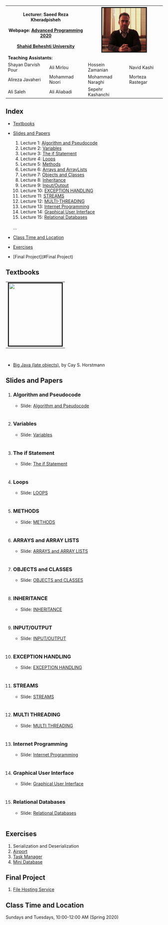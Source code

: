 
<table>
  <tr>
    <th colspan="2">
      <span style="font-weight:bold">Lecturer: </span>
      <span>Saeed Reza Kheradpisheh</span>
      <br><br>
      <span style="font-weight:bold">Webpage:</span> 
      <a href="https://srkh.github.io/AP-CS-SBU/">Advanced Programming 2020</a> 
      <br><br>
      <a href="http://en.sbu.ac.ir/">Shahid Beheshti University</a>
    </th>
    <th colspan="2"><img src="./images/SRKH.jpg" alt="" border='3' height='140' width='140'/></th>
  </tr>
  <tr>
    <td colspan="4"><span style="font-weight:bold">Teaching Assistants:</span></td>
  </tr>
  <tr>
    <td>Shayan Darvish Pour</td>
    <td>Ali Mirlou</td>
    <td>Hossein Zamanian</td>
    <td>Navid Kashi</td>
  </tr>
  <tr>
    <td>Alireza Javaheri</td>
    <td>Mohammad Noori</td>
    <td>Mohammad Naraghi</td>
    <td>Morteza Rastegar</td>
  </tr>
   <tr>
   <td>Ali Saleh</td>
    <td>Ali Aliabadi</td>
    <td>Sepehr Kashanchi</td>
  </tr>
</table>

## Index
- [Textbooks](#textbooks)
- [Slides and Papers](#Slides-and-Papers)
  1. Lecture 1: [Algorithm and  Pseudocode](#Algorithm-and-Pseudocode)
  2. Lecture 2: [Variables](#variables)
  3. Lecture 3: [The if Statement](#The-if-Statement)
  4. Lecture 4: [Loops](#loops)
  5. Lecture 5: [Methods](#METHODS)
  6. Lecture 6: [Arrays and ArrayLists](#ARRAYS-and-ARRAY-LISTS)
  7. Lecture 7: [Objects and Classes](#OBJECTS-and-CLASSES)
  8. Lecture 8: [Inheritance](#INHERITANCE)
  9. Lecture 9: [Input/Output](#INPUT_OUTPUT)
  10. Lecture 10: [EXCEPTION HANDLING](#EXCEPTION_HANDLING)
  11. Lecture 11: [STREAMS](#STREAMS)
  12. Lecture 12: [MULTI-THREADING](#MULTI_THREADING)
  13. Lecture 13: [Internet Programming](#Internet_Programming)
  14. Lecture 14: [Graphical User Interface](#Graphical_User_Interface)
  15. Lecture 15: [Relational Databases](#Relational_DataBases)
  <br>
  ...

- [Class Time and Location](#Class-Time-and-Location)
 
- [Exercises](#exercises)

- [Final Project](#Final Project)


## Textbooks

<table class="tg">
  <tr>
    <td class="tg-0lax"><img src=".\images\book\big_java.png" alt="" border='3' height='200' width='170' /></td>
  </tr>
</table>

<br>

* [Big Java (late objects)](https://www.wiley.com/en-gb/Big+Java%3A+Late+Objects%2C+1st+Edition-p-9781118087886), by Cay S. Horstmann

## <a name="Slides-and-Papers"></a>Slides and Papers

1. ### <a name="Algorithm-and-Pseudocode"></a>Algorithm and Pseudocode

    - Slide: [Algorithm and  Pseudocode ](./slides/Lecture_1.pdf)
    <br>

2. ### <a name="variables"></a>  Variables
  
   - Slide: [Variables ](./slides/Lecture_02.pdf)  
   <br>
 
3. ### <a name="The-if-Statement"></a>The if Statement

   - Slide: [The if Statement](./slides/Lecture_03.pdf)  <br>
    <br>

4. ### <a name="loops"></a>Loops

   - Slide: [LOOPS](./slides/Lecture_04.pdf) 
   <br>

5. ### <a name="METHODS"></a>METHODS  
   
   - Slide: [METHODS](./slides/Lecture_05.pdf)  <br>
   <br>
 
6. ###  <a name="ARRAYS-and-ARRAY-LISTS"></a>ARRAYS and ARRAY LISTS

   - Slide: [ARRAYS and ARRAY LISTS](./slides/Lecture_06.pdf) 
    <br>

7. ###  <a name="OBJECTS-and-CLASSES"></a>OBJECTS and CLASSES

    - Slide: [OBJECTS and CLASSES](./slides/Lecture_07.pdf)
    <br>
    
8. ### <a name="INHERITANCE"></a>INHERITANCE
    - Slide: [INHERITANCE](./slides/Lecture_08.pdf)
    <br>

9. ### <a name="INPUT_OUTPUT"></a>INPUT/OUTPUT
    - Slide: [INPUT/OUTPUT](./slides/Lecture_09.pdf)
    <br>
    
10. ### <a name="INPUT_OUTPUT"></a>EXCEPTION HANDLING
    - Slide: [EXCEPTION HANDLING](./slides/Lecture_10.pdf)
    <br>

11. ### <a name="INPUT_OUTPUT"></a>STREAMS
    - Slide: [STREAMS](./slides/Lecture_11.pdf)
    <br>
    
12. ### <a name="MULTI_THREADING"></a>MULTI THREADING
    - Slide: [MULTI THREADING](./slides/Lecture_12.pdf)
    <br>
    
13. ### <a name="Internet_Programming"></a>Internet Programming
    - Slide: [Internet Programming](./slides/Lecture_13.pdf)
    <br>
    
14. ### <a name="Graphical_User_Interface"></a>Graphical User Interface
    - Slide: [Graphical User Interface](./slides/Lecture_14.pdf)
    <br>
    
15. ### <a name="Relational Databases"></a>Relational Databases
    - Slide: [Relational Databases](./slides/Lecture_15.pdf)
    <br>
   
    
    

## Exercises

1. Serialization and Deserialization
2. [Airport](./Exercise/Airport)
3. [Task Manager](./Exercise/Task-Manager)
4. [Mini Database](./Exercise/Mini-Database)


## Final Project
1. [File Hosting Service](./final_project/file_hosting_service/README.md)

## Class Time and Location
Sundays and Tuesdays, 10:00-12:00 AM (Spring 2020)


